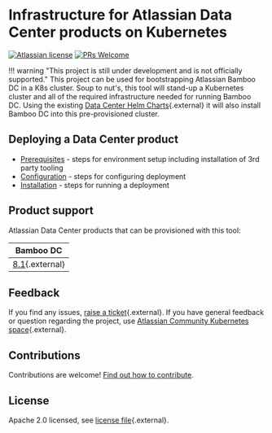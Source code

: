# Infrastructure for Atlassian Data Center products on Kubernetes
[![Atlassian license](https://img.shields.io/badge/license-Apache%202.0-blue.svg?style=flat-square)](https://github.com/atlassian-labs/data-center-terraform/blob/main/LICENSE) 
[![PRs Welcome](https://img.shields.io/badge/PRs-welcome-brightgreen.svg?style=flat-square)](https://github.com/atlassian-labs/data-center-terraform/blob/main/CONTRIBUTING.md)

!!! warning "This project is still under development and is not officially supported."
This project can be used for bootstrapping Atlassian Bamboo DC in a K8s cluster. Soup to nut's, this tool will stand-up a Kubernetes cluster and all of the required infrastructure needed for running Bamboo DC. Using the existing [Data Center Helm Charts](https://atlassian.github.io/data-center-helm-charts/#additional-content){.external} it will also install Bamboo DC into this pre-provisioned cluster.

## Deploying a Data Center product
* [Prerequisites](userguide/PREREQUISITES.md) - steps for environment setup including installation of 3rd party tooling
* [Configuration](userguide/CONFIGURATION.md) - steps for configuring deployment
* [Installation](userguide/INSTALLATION.md) - steps for running a deployment

## Product support
Atlassian Data Center products that can be provisioned with this tool:

|  Bamboo DC                                                                                         |
|----------------------------------------------------------------------------------------------------|
| [8.1](https://confluence.atlassian.com/bamboo/bamboo-8-1-release-notes-1103070461.html){.external}  |

## Feedback
If you find any issues, [raise a ticket](https://github.com/atlassian-labs/data-center-terraform/issues){.external}. If you have general feedback or question regarding the project, use [Atlassian Community Kubernetes space](https://community.atlassian.com/t5/Atlassian-Data-Center-on/gh-p/DC_Kubernetes){.external}.

## Contributions
Contributions are welcome! [Find out how to contribute](https://github.com/atlassian-labs/data-center-terraform/blob/main/CONTRIBUTING.md). 

## License
Apache 2.0 licensed, see [license file](https://github.com/atlassian-labs/data-center-terraform/blob/main/LICENSE){.external}.